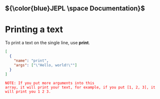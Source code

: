 ## ${\color{blue}JEPL \space Documentation}$
# Printing a text
To print a text on the single line, use <b>print</b>.<br>
```json
[
  {
    "name": "print",
    "args": ["\"Hello, world!\""]
  }
]
```
<code style="color : red">NOTE: If you put more arguments into this array, it will print your text, for example, if you put [1, 2, 3], it will print you 1 2 3.</code>
